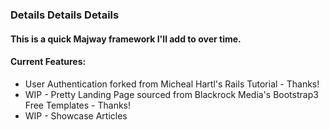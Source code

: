 ### Details Details Details

#### This is a quick Majway framework I'll add to over time.

#### Current Features:
* User Authentication forked from Micheal Hartl's Rails Tutorial - Thanks!
* WIP - Pretty Landing Page sourced from Blackrock Media's Bootstrap3 Free Templates - Thanks!
* WIP - Showcase Articles

